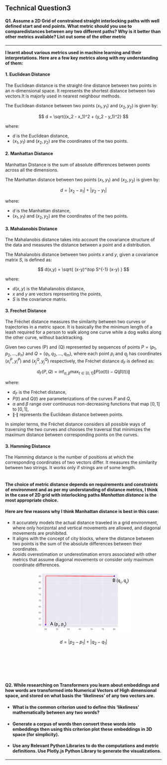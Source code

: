 ## Technical Question3 


#### Q1. Assume a 2D Grid of constrained straight interlocking paths with well defined start and end points. What metric should you use to comparedistances between any two different paths? Why is it better than other metrics available? List out some of the other metric
________
 **I learnt about various metrics used in machine learning and their interpretations. Here are a few key metrics along with my understanding of them:**
 #### 1. Euclidean Distance
  The Euclidean distance is the straight-line distance between two points in an n-dimensional space.
  It represents the shortest distance between two vectors.It is majorly used in nearest neighbour methods.
  
The Euclidean distance between two points $(x_1,y_1)$ and $(x_2,y_2)$ is given by:

$$
d = \sqrt{(x_2 - x_1)^2 + (y_2 - y_1)^2}
$$

where:
- $d$ is the Euclidean distance,
- $(x_1, y_1)$ and $(x_2, y_2)$ are the coordinates of the two points.


 #### 2. Manhattan Distance
  Manhattan Distance is the sum of absolute differences between points across all the dimensions.

  
The Manhattan distance between two points $(x_1, y_1)$ and $(x_2, y_2)$ is given by:

$$
d = |x_2 - x_1| + |y_2 - y_1|
$$

where:
- $d$ is the Manhattan distance,
- $(x_1, y_1)$ and $(x_2, y_2)$ are the coordinates of the two points.


#### 3. Mahalanobis Distance
The Mahalanobis distance takes into account the covariance structure of the data and measures the distance between a point and a distribution.

The Mahalanobis distance between two points $x$ and $y$, given a covariance matrix $S$, is defined as:

$$
d(x,y) = \sqrt{ (x-y)^\top S^{-1} (x-y) }
$$

where:
- $d(x,y)$ is the Mahalanobis distance,
- $x$ and $y$ are vectors representing the points,
- $S$ is the covariance matrix.


#### 3. Frechet Distance
The Fréchet distance measures the similarity between two curves or trajectories in a metric space. It is basically the the minimum length of a leash required for a person to walk along one curve while a dog walks along the other curve, without backtracking.

Given two curves \(P\) and \(Q\) represented by sequences of points $P = (p_1, p_2, \ldots, p_n)$ and $Q = (q_1, q_2, \ldots, q_m)$, where each point $p_i$ and $q_j$ has coordinates $(x_i^P, y_i^P)$ and $(x_j^Q, y_j^Q)$ respectively, the Fréchet distance $d_F$ is defined as:

$$
d_F(P, Q) = \inf_{\alpha, \beta} \max_{t \in [0,1]} \|P(\alpha(t)) - Q(\beta(t))\|
$$

where:
- $d_F$ is the Fréchet distance,
- $P(t)$ and $Q(t)$ are parameterizations of the curves $P$ and $Q$,
- $\alpha$ and $\beta$ range over continuous non-decreasing functions that map $[0, 1]$ to $[0, 1]$,
- $\|\cdot\|$ represents the Euclidean distance between points.

In simpler terms, the Fréchet distance considers all possible ways of traversing the two curves and chooses the traversal that minimizes the maximum distance between corresponding points on the curves.


#### 3. Hamming Distance
The Hamming distance is the number of positions at which the corresponding coordinates of two vectors differ. It measures the similarity between two strings. It works only if strings are of some length. 
<br>
<br>

#### The choice of metric distance depends on requirements and constraints of environment and as per my understanding of distance metrics, I think in the case of 2D grid with interlocking paths *Manhattan distance* is the most appropriate choice.

#### Here are few reasons why I think Manhattan distance is best in this case:
* It accurately models the actual distance traveled in a grid environment, where only horizontal and vertical movements are allowed, and diagonal movements are prohibited.
* It aligns with the concept of city blocks, where the distance between two points is the sum of the absolute differences between their coordinates.
* Avoids overestimation or underestimation errors associated with other metrics that assume diagonal movements or consider only maximum coordinate differences.

<p align="center">
  <img src="man.png" alt="Image Description" width="300" height="200">
</p>


$$
d = |p_2 - p_1| + |q_2 - q_1|
$$

<br>
<br>
<br>
<br>
<br>

#### Q2.  While researching on Transformers you learn about embeddings and how words are transformed into Numerical Vectors of High dimensional space, and stored on what basis the ‘likeliness’ of any two vectors are.  
 * #### What is the common criterion used to define this ‘likeliness’ mathematically between any two words?

 * #### Generate a corpus of words then convert these words into embeddings then using this criterion plot these embeddings in 3D space (for simplicity).
 * #### Use any Relevant Python Libraries to do the computations and metric definitions. Use Plotly.js Python Library to generate the visualizations.
____________
